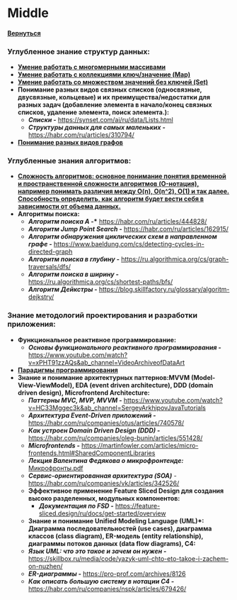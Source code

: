 # Middle

#### [Вернуться](../CS.md)

### Углубленное знание структур данных:

- [**Умение работать с многомерными массивами**](https://codechick.io/tutorials/javascript/js-multidim-array)
- [**Умение работать с коллекциями ключ/значение (Map)**](https://doka.guide/js/map/)
- [**Умение работать со множеством значений без ключей (Set)**](https://doka.guide/js/set/)
- **Понимание разных видов связных списков (односвязные, двусвязные, кольцевые) и их преимущества/недостатки для разных задач (добавление элемента в начало/конец связных списков, удаление элемента, поиск элемента.):**
  - **_Списки -_** https://synset.com/ai/ru/data/Lists.html
  - **_Структуры данных для самых маленьких -_** https://habr.com/ru/articles/310794/
- [**Понимание разных видов графов**](https://habr.com/ru/companies/otus/articles/568026/)

### Углубленные знания алгоритмов:

- [**Сложность алгоритмов: основное понимание понятия временной и пространственной сложности алгоритмов (O-нотация), например понимать различия между O(n), O(n^2), O(1) и так далее. Способность определить, как алгоритм будет вести себя в зависимости от объема данных.**](https://habr.com/ru/articles/173821/)
- **Алгоритмы поиска:**
  - **_Алгоритм поиска A_ -\*** https://habr.com/ru/articles/444828/
  - **_Алгоритм Jump Point Search -_** https://habr.com/ru/articles/162915/
  - **_Алгоритм обнаружения циклических схем в направленном графе -_** https://www.baeldung.com/cs/detecting-cycles-in-directed-graph
  - **_Алгоритм поиска в глубину -_** https://ru.algorithmica.org/cs/graph-traversals/dfs/
  - **_Алгоритм поиска в ширину -_** https://ru.algorithmica.org/cs/shortest-paths/bfs/
  - **_Алгоритм Дейкстры -_** https://blog.skillfactory.ru/glossary/algoritm-dejkstry/

### Знание методологий проектирования и разработки приложения:

- **Функциональное реактивное программирование:**
  - **_Основы функционального реактивного программирования -_** https://www.youtube.com/watch?v=xPHT91zzAQs&ab_channel=VideoArchiveofDataArt
- [**Парадигмы программирования**](https://doka.guide/tools/programming-paradigms/?ysclid=lsalbq5tzm349795473)
- **Знание и понимание архитектурных паттернов:MVVM (Model-View-ViewModel), EDA (event driven architecture), DDD (domain driven design), Microfrontend Architecture:**
  - **_Паттерны MVC, MVP, MVVM -_** https://www.youtube.com/watch?v=HC33Mggec3k&ab_channel=SergeyArkhipovJavaTutorials
  - **_Архитектура Event-Driven приложений -_** https://habr.com/ru/companies/otus/articles/740578/
  - **_Как устроен Domain Driven Design (DDD) -_** https://habr.com/ru/companies/oleg-bunin/articles/551428/
  - **_Microfrontends -_** https://martinfowler.com/articles/micro-frontends.html#SharedComponentLibraries
  - **_Лекция Валентина Федякова о микрофронтенде:_**
    [Микрофронты.pdf](files/microfrontends.pdf)
  - **_Сервис-ориентированная архитектура (SOA)_** - https://habr.com/ru/companies/vk/articles/342526/
  - **Эффективное применение Feature Sliced Design для создания высоко разделенных, модульных компонентов:**
    - **_Документация по FSD -_** https://feature-sliced.design/ru/docs/get-started/overview
  - **Знание и понимание Unified Modeling Language (UML)\*: Диаграмма последовательностей (use cases), диаграмма классов (class diagram), ER-модель (entity relationship), диаграммы потоков данных (data flow diagrams), C4:**
  - **_Язык UML: что это такое и зачем он нужен -_** https://skillbox.ru/media/code/yazyk-uml-chto-eto-takoe-i-zachem-on-nuzhen/
  - **_ER-диаграммы -_** https://pro-prof.com/archives/8126
  - **_Как описать большую систему в нотации С4 -_** https://habr.com/ru/companies/nspk/articles/679426/
